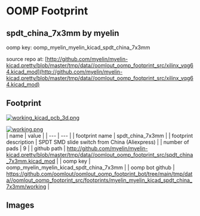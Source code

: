 # OOMP Footprint  
## spdt_china_7x3mm  by myelin  
  
oomp key: oomp_myelin_myelin_kicad_spdt_china_7x3mm  
  
source repo at: [http://github.com/myelin/myelin-kicad.pretty/blob/master/tmp/data//oomlout_oomp_footprint_src/xilinx_vqg64.kicad_mod](http://github.com/myelin/myelin-kicad.pretty/blob/master/tmp/data//oomlout_oomp_footprint_src/xilinx_vqg64.kicad_mod)  
## Footprint  
  
[![working_kicad_pcb_3d.png](working_kicad_pcb_3d_600.png)](working_kicad_pcb_3d.png)  
  
[![working.png](working_600.png)](working.png)  
| name | value | 
| --- | --- | 
| footprint name | spdt_china_7x3mm | 
| footprint description | SPDT SMD slide switch from China (Aliexpress) | 
| number of pads | 9 | 
| github path | http://github.com/myelin/myelin-kicad.pretty/blob/master/tmp/data//oomlout_oomp_footprint_src/spdt_china_7x3mm.kicad_mod | 
| oomp key | oomp_myelin_myelin_kicad_spdt_china_7x3mm | 
| oomp bot github | https://github.com/oomlout/oomlout_oomp_footprint_bot/tree/main/tmp/data//oomlout_oomp_footprint_src/footprints/myelin_myelin_kicad_spdt_china_7x3mm/working | 
## Images  
